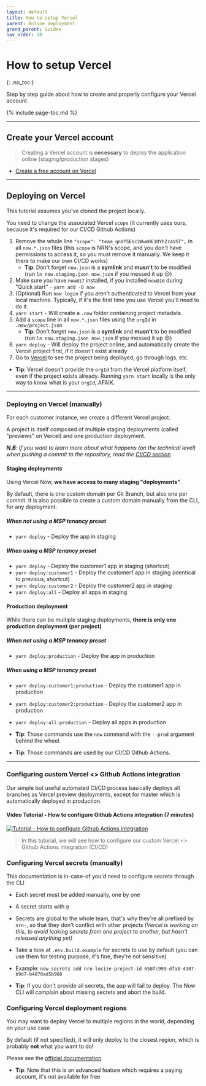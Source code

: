 ```yaml
---
layout: default
title: How to setup Vercel
parent: Online deployment
grand_parent: Guides
nav_order: 10
---
```


# How to setup Vercel
{: .no_toc }

<div class="code-example" markdown="1">
Step by step guide about how to create and properly configure your Vercel account.
</div>

{% include page-toc.md %}

---

## Create your Vercel account

> Creating a Vercel account is **necessary** to deploy the application online (staging/production stages)

- [Create a free account on Vercel](https://vercel.com/signup?ref=unly-nrn)

---

## Deploying on Vercel

This tutorial assumes you've cloned the project locally.

You need to change the associated Vercel `scope` (it currently uses ours, because it's required for our CI/CD Github Actions)

1. Remove the whole line `"scope": "team_qnVfSEVc2WwmOE1OYhZr4VST",` in all `now.*.json` files (this `scope` is NRN's scope, and you don't have permissions to access it, so you must remove it manually. We keep it there to make our own CI/CD works)
    - **Tip**: Don't forget `now.json` is a **symlink** and **musn't** to be modified (run `ln now.staging.json now.json` if you messed it up :wink:)
1. Make sure you have `now@17` installed, if you installed `now@16` during "Quick start" - `yarn add -D now`
1. (Optional) Run `now login` if you aren't authenticated to Vercel from your local machine. Typically, if it's the first time you use Vercel you'll need to do it.
1. `yarn start` - Will create a `.now` folder containing project metadata.
1. Add a `scope` line in all `now.*.json` files using the `orgId` in `.now/project.json`
    - **Tip**: Don't forget `now.json` is a **symlink** and **musn't** to be modified (run `ln now.staging.json now.json` if you messed it up :wink:)
1. `yarn deploy` - Will deploy the project online, and automatically create the Vercel project first, if it doesn't exist already
1. Go to [Vercel](https://vercel.com/) to see the project being deployed, go through logs, etc.

- **Tip**: Vercel doesn't provide the `orgId` from the Vercel platform itself, even if the project exists already. Running `yarn start` locally is the only way to know what is your `orgId`, AFAIK.

---

### Deploying on Vercel (manually)

For each customer instance, we create a different Vercel project.

A project is itself composed of multiple staging deployments (called "previews" on Vercel) and one production deployment.

_**N.B**: If you want to learn more about what happens (on the technical level) when pushing a commit to the repository, read the [CI/CD section](../ci-cd/use-github-actions)_

#### Staging deployments

Using Vercel Now, **we have access to many staging "deployments"**.

By default, there is one custom domain per Git Branch, but also one per commit.
It is also possible to create a custom domain manually from the CLI, for any deployment.

##### When not using a MSP tenancy preset

- `yarn deploy` - Deploy the app in staging

##### When using a MSP tenancy preset

- `yarn deploy` - Deploy the customer1 app in staging (shortcut)
- `yarn deploy:customer1` - Deploy the customer1 app in staging (identical to previous, shortcut)
- `yarn deploy:customer2` - Deploy the customer2 app in staging
- `yarn deploy:all` - Deploy all apps in staging

#### Production deployment

While there can be multiple staging deployments, **there is only one production deployment (per project)**

##### When not using a MSP tenancy preset

- `yarn deploy:production` - Deploy the app in production

##### When using a MSP tenancy preset

- `yarn deploy:customer1:production` - Deploy the customer1 app in production
- `yarn deploy:customer2:production` - Deploy the customer2 app in production
- `yarn deploy:all:production` - Deploy all apps in production

- **Tip**: Those commands use the `now` command with the `--prod` argument behind the wheel.
- **Tip**: Those commands are used by our CI/CD Github Actions.

---

### Configuring custom Vercel <> Github Actions integration

Our simple but useful automated CI/CD process basically deploys all branches as Vercel preview deployments, except for master which is automatically deployed in production.

#### Video Tutorial - How to configure Github Actions integration (7 minutes)

[![Tutorial - How to configure Github Actions integration](https://img.youtube.com/vi/hPQu6jgOyC0/maxresdefault.jpg)](http://youtu.be/hPQu6jgOyC0?hd=1)

> In this tutorial, we will see how to configure our custom Vercel <> Github Actions integration (CI/CD)

### Configuring Vercel secrets (manually)

This documentation is in-case-of you'd need to configure secrets through the CLI

- Each secret must be added manually, one by one
- A secret starts with `@`
- Secrets are global to the whole team, that's why they're all prefixed by `nrn-`, so that they don't conflict with other projects _(Vercel is working on this, to avoid leaking secrets from one project to another, but hasn't released anything yet)_
- Take a look at `.env.build.example` for secrets to use by default (you can use them for testing purpose, it's fine, they're not sensitive)
- Example: `now secrets add nrn-locize-project-id 658fc999-dfa8-4307-b9d7-b4870ad5b968`

- **Tip**: If you don't provide all secrets, the app will fail to deploy. The Now CLI will complain about missing secrets and abort the build.

### Configuring Vercel deployment regions

You may want to deploy Vercel to multiple regions in the world, depending on your use case

By default (if not specified), it will only deploy to the closest region, which is probably **not** what you want to do!

Please see the [official documentation](https://vercel.com/docs/v2/network/regions-and-providers#routing).

- **Tip**: Note that this is an advanced feature which requires a paying account, it's not available for free
